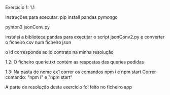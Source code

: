 Exercício 1:
1.1

Instruções para executar:
pip install pandas pymongo

pyhton3 jsonConv.py

instalei a biblioteca pandas para executar o script jsonConv2.py e converter o ficheiro csv num ficheiro json

o id corresponde ao id contrato na minha resolução

1.2:
O ficheiro querie.txt contém as respostas das queries pedidas

1.3: 
Na pasta de nome ex1 correr os comandos npm i e npm start
Correr comando: "npm i" e "npm start"

A parte de resolução deste exercicio foi feito no ficheiro app
